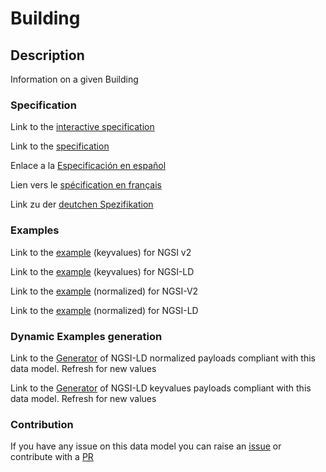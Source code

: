 # Building

## Description 

Information on a given Building
### Specification

Link to the [interactive specification](https://swagger.lab.fiware.org/?url=https://github.com/smart-data-models/dataModel.Building/blob/master/Building/swagger.yaml)

Link to the [specification](https://github.com/smart-data-models/dataModel.Building/blob/master/Building/doc/spec.md)

Enlace a la [Especificación en español](https://github.com/smart-data-models/dataModel.Building/blob/master/Building/doc/spec_ES.md)

Lien vers le [spécification en français](https://github.com/smart-data-models/dataModel.Building/blob/master/Building/doc/spec_FR.md)

Link zu der [deutchen Spezifikation](https://github.com/smart-data-models/dataModel.Building/blob/master/Building/doc/spec_DE.md)
### Examples

Link to the [example](https://github.com/smart-data-models/dataModel.Building/blob/master/Building/examples/example.json) (keyvalues) for NGSI v2

Link to the [example](https://github.com/smart-data-models/dataModel.Building/blob/master/Building/examples/example.jsonld) (keyvalues) for NGSI-LD

Link to the [example](https://github.com/smart-data-models/dataModel.Building/blob/master/Building/examples/example-normalized.json) (normalized) for NGSI-V2

Link to the [example](https://github.com/smart-data-models/dataModel.Building/blob/master/Building/examples/example-normalized.jsonld) (normalized) for NGSI-LD
### Dynamic Examples generation

Link to the [Generator](https://smartdatamodels.org/extra/ngsi-ld_generator_v0.92.php?schemaUrl=https://raw.githubusercontent.com/smart-data-models/dataModel.Building/master/Building/schema.json&email=info@smartdatamodels.org) of NGSI-LD normalized payloads compliant with this data model. Refresh for new values

Link to the [Generator](https://smartdatamodels.org/extra/ngsi-ld_generator_keyvalues_v0.92.php?schemaUrl=https://raw.githubusercontent.com/smart-data-models/dataModel.Building/master/Building/schema.json&email=info@smartdatamodels.org) of NGSI-LD keyvalues payloads compliant with this data model. Refresh for new values
### Contribution

 If you have any issue on this data model you can raise an [issue](https://github.com/smart-data-models/dataModel.Building/issues)  or contribute with a [PR](https://github.com/smart-data-models/dataModel.Building/pulls)